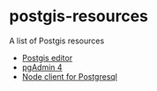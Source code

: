 # postgis-resources
A list of Postgis resources

* [Postgis editor](https://github.com/lukasmartinelli/postgis-editor)
* [pgAdmin 4](https://www.pgadmin.org/docs4/dev/index.html)
* [Node client for Postgresql](https://github.com/brianc/node-postgres)
